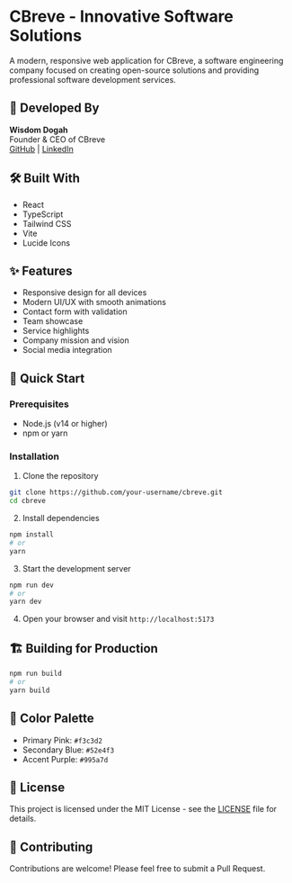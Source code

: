 # CBreve - Innovative Software Solutions

A modern, responsive web application for CBreve, a software engineering company focused on creating open-source solutions and providing professional software development services.

## 🚀 Developed By
**Wisdom Dogah**  
Founder & CEO of CBreve  
[GitHub](https://github.com/dogahwisdom) | [LinkedIn](https://www.linkedin.com/in/wisdom-dogah-833461243)

## 🛠️ Built With
- React
- TypeScript
- Tailwind CSS
- Vite
- Lucide Icons

## ✨ Features
- Responsive design for all devices
- Modern UI/UX with smooth animations
- Contact form with validation
- Team showcase
- Service highlights
- Company mission and vision
- Social media integration

## 🚀 Quick Start

### Prerequisites
- Node.js (v14 or higher)
- npm or yarn

### Installation

1. Clone the repository
```bash
git clone https://github.com/your-username/cbreve.git
cd cbreve
```

2. Install dependencies
```bash
npm install
# or
yarn
```

3. Start the development server
```bash
npm run dev
# or
yarn dev
```

4. Open your browser and visit `http://localhost:5173`

## 🏗️ Building for Production

```bash
npm run build
# or
yarn build
```

## 🎨 Color Palette
- Primary Pink: `#f3c3d2`
- Secondary Blue: `#52e4f3`
- Accent Purple: `#995a7d`

## 📝 License
This project is licensed under the MIT License - see the [LICENSE](LICENSE) file for details.

## 🤝 Contributing
Contributions are welcome! Please feel free to submit a Pull Request.